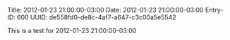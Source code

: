 Title: 2012-01-23 21:00:00-03:00
Date: 2012-01-23 21:00:00-03:00
Entry-ID: 600
UUID: de558fd0-de8c-4af7-a647-c3c00a5e5542

This is a test for 2012-01-23 21:00:00-03:00
